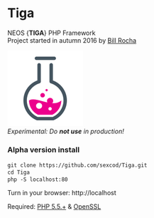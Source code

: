 # Tiga
NEOS {**TIGA**} PHP Framework   
Project started in autumn 2016 by [Bill Rocha](https://google.com/+BillRocha)

![Experimental](https://github.com/sexcod/Tiga/blob/master/img/expicon.png)   
_Experimental: Do **not use** in production!_

### Alpha version install

    git clone https://github.com/sexcod/Tiga.git  
    cd Tiga   
    php -S localhost:80 
  
Turn in your browser: http://localhost

Required: [PHP 5.5.+](http://www.php.net) & [OpenSSL](http://php.net/manual/pt_BR/openssl.installation.php)


